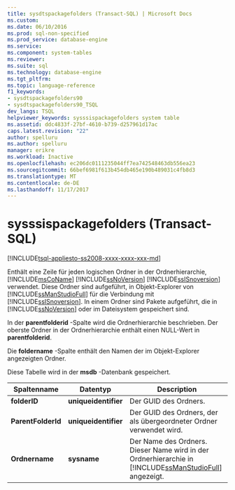 ```yaml
---
title: sysdtspackagefolders (Transact-SQL) | Microsoft Docs
ms.custom: 
ms.date: 06/10/2016
ms.prod: sql-non-specified
ms.prod_service: database-engine
ms.service: 
ms.component: system-tables
ms.reviewer: 
ms.suite: sql
ms.technology: database-engine
ms.tgt_pltfrm: 
ms.topic: language-reference
f1_keywords:
- sysdtspackagefolders90
- sysdtspackagefolders90_TSQL
dev_langs: TSQL
helpviewer_keywords: sysssispackagefolders system table
ms.assetid: ddc4833f-27bf-4610-b739-d257961d17ac
caps.latest.revision: "22"
author: spelluru
ms.author: spelluru
manager: erikre
ms.workload: Inactive
ms.openlocfilehash: ec206dc0111235044ff7ea742548463db556ea23
ms.sourcegitcommit: 66bef6981f613b454db465e190b489031c4fb8d3
ms.translationtype: MT
ms.contentlocale: de-DE
ms.lasthandoff: 11/17/2017
---
```

# <a name="sysssispackagefolders-transact-sql"></a>sysssispackagefolders (Transact-SQL)
[!INCLUDE[tsql-appliesto-ss2008-xxxx-xxxx-xxx-md](../../includes/tsql-appliesto-ss2008-xxxx-xxxx-xxx-md.md)]

  Enthält eine Zeile für jeden logischen Ordner in der Ordnerhierarchie, [!INCLUDE[msCoName](../../includes/msconame-md.md)] [!INCLUDE[ssNoVersion](../../includes/ssnoversion-md.md)] [!INCLUDE[ssISnoversion](../../includes/ssisnoversion-md.md)] verwendet. Diese Ordner sind aufgeführt, in Objekt-Explorer von [!INCLUDE[ssManStudioFull](../../includes/ssmanstudiofull-md.md)] für die Verbindung mit [!INCLUDE[ssISnoversion](../../includes/ssisnoversion-md.md)]. In einem Ordner sind Pakete aufgeführt, die in [!INCLUDE[ssNoVersion](../../includes/ssnoversion-md.md)] oder im Dateisystem gespeichert sind.  
  
 In der **parentfolderid** -Spalte wird die Ordnerhierarchie beschrieben. Der oberste Ordner in der Ordnerhierarchie enthält einen NULL-Wert in **parentfolderid**.  
  
 Die **foldername** -Spalte enthält den Namen der im Objekt-Explorer angezeigten Ordner.  
  
 Diese Tabelle wird in der **msdb** -Datenbank gespeichert.  

  
|Spaltenname|Datentyp|Description|  
|-----------------|---------------|-----------------|  
|**folderID**|**uniqueidentifier**|Der GUID des Ordners.|  
|**ParentFolderId**|**uniqueidentifier**|Der GUID des Ordners, der als übergeordneter Ordner verwendet wird.|  
|**Ordnername**|**sysname**|Der Name des Ordners. Dieser Name wird in der Ordnerhierarchie in [!INCLUDE[ssManStudioFull](../../includes/ssmanstudiofull-md.md)] angezeigt.|  
  
  
